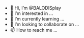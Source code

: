 - 👋 Hi, I’m @BALODISplay
- 👀 I’m interested in ...
- 🌱 I’m currently learning ...
- 💞️ I’m looking to collaborate on ...
- 📫 How to reach me ...

<!---
BALODISplay/BALODISplay is a ✨ special ✨ repository because its `README.md` (this file) appears on your GitHub profile.
You can click the Preview link to take a look at your changes.
--->
